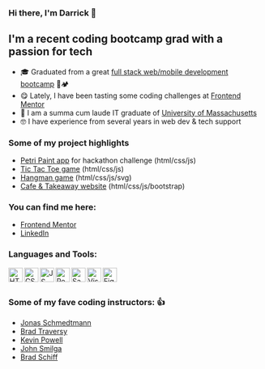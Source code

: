 ### Hi there, I'm Darrick 👋

## I'm a recent coding bootcamp grad with a passion for tech

- 🎓 Graduated from a great [full stack web/mobile development bootcamp](https://www.nucamp.co/) 🥾🏕️
- 😋 Lately, I have been tasting some coding challenges at [Frontend Mentor](https://www.frontendmentor.io/profile/DarrickFauvel)
- 🧠 I am a summa cum laude IT graduate of [University of Massachusetts](https://www.uml.edu/)
- 🤓 I have experience from several years in web dev & tech support

### Some of my project highlights

- [Petri Paint app](https://github.com/DarrickFauvel/petri-paint) for hackathon challenge (html/css/js)
- [Tic Tac Toe game](https://github.com/DarrickFauvel/tic-tac-toe-vanilla-js) (html/css/js)
- [Hangman game](https://github.com/DarrickFauvel/hangman-js) (html/css/js/svg)
- [Cafe & Takeaway website](https://github.com/DarrickFauvel/cafe-and-takeaway) (html/css/js/bootstrap)

### You can find me here:

- [Frontend Mentor](https://www.frontendmentor.io/profile/DarrickFauvel)
- [LinkedIn](https://www.linkedin.com/in/darrick-fauvel/)

### Languages and Tools:

<img align="left" alt="HTML5" height="28px" src="https://upload.wikimedia.org/wikipedia/commons/thumb/6/61/HTML5_logo_and_wordmark.svg/800px-HTML5_logo_and_wordmark.svg.png" />

<img align="left" alt="CSS3" height="28px" src="https://upload.wikimedia.org/wikipedia/commons/thumb/d/d5/CSS3_logo_and_wordmark.svg/120px-CSS3_logo_and_wordmark.svg.png" />

<img align="left" alt="JS" height="28px" src="https://upload.wikimedia.org/wikipedia/commons/thumb/3/3b/Javascript_Logo.png/640px-Javascript_Logo.png" />

<img align="left" alt="React" height="28px" src="https://upload.wikimedia.org/wikipedia/commons/thumb/a/a7/React-icon.svg/220px-React-icon.svg.png" />

<img align="left" alt="Sass" height="28px" src="https://upload.wikimedia.org/wikipedia/commons/thumb/9/96/Sass_Logo_Color.svg/220px-Sass_Logo_Color.svg.png" />

<img align="left" alt="Visual Studio Code" height="28px" src="https://upload.wikimedia.org/wikipedia/commons/thumb/9/9a/Visual_Studio_Code_1.35_icon.svg/1024px-Visual_Studio_Code_1.35_icon.svg.png" />

<img align="left" alt="Figma" height="28px" src="https://upload.wikimedia.org/wikipedia/commons/thumb/3/33/Figma-logo.svg/64px-Figma-logo.svg.png" />

</br>
</br>

### Some of my fave coding instructors: 👍

- [Jonas Schmedtmann](https://codingheroes.io/)
- [Brad Traversy](https://www.traversymedia.com/)
- [Kevin Powell](https://www.kevinpowell.co/)
- [John Smilga](https://www.johnsmilga.com/)
- [Brad Schiff](https://learnwebcode.com/)
